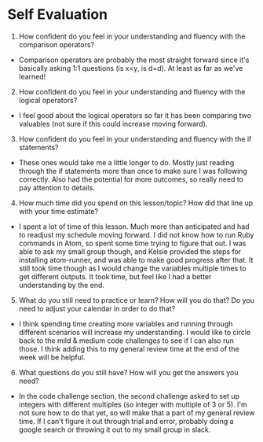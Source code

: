 # Self Evaluation

1. How confident do you feel in your understanding and fluency with the comparison operators?
  * Comparison operators are probably the most straight forward since it's basically asking 1:1 questions (is x<y, is d=d).
  At least as far as we've learned!

2. How confident do you feel in your understanding and fluency with the logical operators?
  * I feel good about the logical operators so far it has been comparing two valuables (not sure if this could increase moving forward).

3. How confident do you feel in your understanding and fluency with the if statements?
  * These ones would take me a little longer to do. Mostly just reading through the if statements more than once to make sure I was following correctly.
  Also had the potential for more outcomes, so really need to pay attention to details.

4. How much time did you spend on this lesson/topic? How did that line up with your time estimate?
  * I spent a lot of time of this lesson. Much more than anticipated and had to readjust my schedule moving forward. I did not know how to run
  Ruby commands in Atom, so spent some time trying to figure that out. I was able to ask my small group though, and Kelsie provided the steps for
  installing atom-runner, and was able to make good progress after that. It still took time though as I would change the variables multiple times
  to get different outputs. It took time, but feel like I had a better understanding by the end.

5. What do you still need to practice or learn? How will you do that? Do you need to adjust your calendar in order to do that?
  * I think spending time creating more variables and running through different scenarios will increase my understanding. I would like to
  circle back to the mild & medium code challenges to see if I can also run those. I think adding this to my general review time at the end of the week will be helpful.

6. What questions do you still have? How will you get the answers you need?
  * In the code challenge section, the second challenge asked to set up integers with different multiples (so integer with multiple of 3 or 5).
  I'm not sure how to do that yet, so will make that a part of my general review time. If I can't figure it out through trial and error, probably doing a google search
  or throwing it out to my small group in slack.
